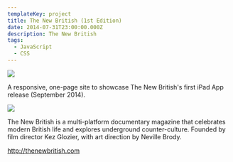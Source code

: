 ```yaml
---
templateKey: project
title: The New British (1st Edition)
date: 2014-07-31T23:00:00.000Z
description: The New British
tags:
  - JavaScript
  - CSS
---
```

![](/img/newbritish.jpg)

A responsive, one-page site to showcase The New British's first iPad App release (September 2014). 

![](/img/newbritish_devices.jpg)

The New British is a multi-platform documentary magazine that celebrates modern British life and explores underground counter-culture.  Founded by film director Kez Glozier, with art direction by Neville Brody.

<http://thenewbritish.com>
